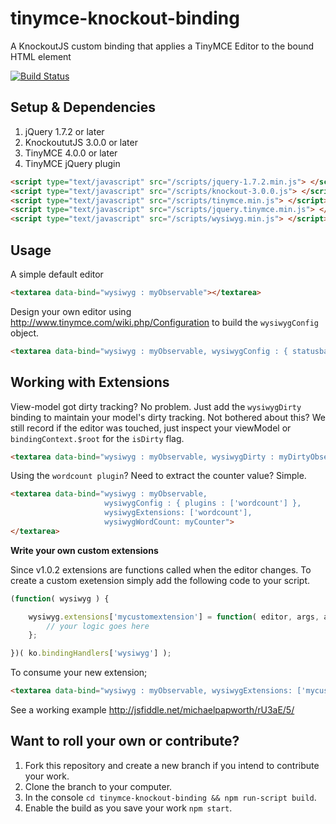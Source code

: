 tinymce-knockout-binding
========================

A KnockoutJS custom binding that applies a TinyMCE Editor to the bound HTML element

[![Build Status](https://travis-ci.org/michaelpapworth/tinymce-knockout-binding.png?branch=master)](https://travis-ci.org/michaelpapworth/tinymce-knockout-binding)

Setup & Dependencies
--------------------

  1.  jQuery 1.7.2 or later
  2.  KnockoututJS 3.0.0 or later
  3.  TinyMCE 4.0.0 or later
  4.  TinyMCE jQuery plugin

```html
<script type="text/javascript" src="/scripts/jquery-1.7.2.min.js"> </script>
<script type="text/javascript" src="/scripts/knockout-3.0.0.js"> </script>
<script type="text/javascript" src="/scripts/tinymce.min.js"> </script>
<script type="text/javascript" src="/scripts/jquery.tinymce.min.js"> </script>
<script type="text/javascript" src="/scripts/wysiwyg.min.js"> </script>
```

Usage
-----

A simple default editor

```html
<textarea data-bind="wysiwyg : myObservable"></textarea>
```

Design your own editor using http://www.tinymce.com/wiki.php/Configuration to build the `wysiwygConfig` object.

```html
<textarea data-bind="wysiwyg : myObservable, wysiwygConfig : { statusbar : true }"></textarea>
```

Working with Extensions
-----------------------

View-model got dirty tracking?  No problem.  Just add the `wysiwygDirty` binding to maintain your model's dirty tracking.  Not bothered about this?  We still record if the editor was touched, just inspect your viewModel or `bindingContext.$root` for the `isDirty` flag.
 
```html
<textarea data-bind="wysiwyg : myObservable, wysiwygDirty : myDirtyObservable"></textarea>
```

Using the `wordcount plugin`?  Need to extract the counter value?  Simple.

```html
<textarea data-bind="wysiwyg : myObservable, 
                     wysiwygConfig : { plugins : ['wordcount'] },
                     wysiwygExtensions: ['wordcount'],
                     wysiwygWordCount: myCounter">
</textarea>
```

**Write your own custom extensions**

Since v1.0.2 extensions are functions called when the editor changes.  To create a custom exetension simply add the following code to your script.

```js
(function( wysiwyg ) {

	wysiwyg.extensions['mycustomextension'] = function( editor, args, allBindings, bindingContext ) {
		// your logic goes here
	};

})( ko.bindingHandlers['wysiwyg'] );
```

To consume your new extension;
```html
<textarea data-bind="wysiwyg : myObservable, wysiwygExtensions: ['mycustomextension']"></textarea>
```

See a working example http://jsfiddle.net/michaelpapworth/rU3aE/5/

Want to roll your own or contribute?
----------------------

  1. Fork this repository and create a new branch if you intend to contribute your work.
  2. Clone the branch to your computer.
  3. In the console `cd tinymce-knockout-binding && npm run-script build`.
  4. Enable the build as you save your work `npm start`.
